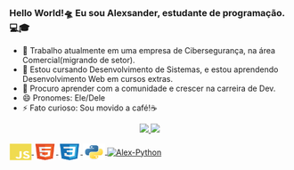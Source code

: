 ### Hello World!🛸 Eu sou Alexsander, estudante de programação.💻🎓

- 🔭 Trabalho atualmente em uma empresa de Cibersegurança, na área Comercial(migrando de setor).
- 🌱 Estou cursando Desenvolvimento de Sistemas, e estou aprendendo Desenvolvimento Web em cursos extras.
- 🤔 Procuro aprender com a comunidade e crescer na carreira de Dev.
- 😄 Pronomes: Ele/Dele
- ⚡ Fato curioso: Sou movido a café!☕


<div align="center">
  <a href="https://github.com/AvengerX8">
  <img height="180em" src="https://github-readme-stats.vercel.app/api?username=AvengerX8&show_icons=true&theme=algolia&include_all_commits=true&count_private=true"/>
  <img height="180em" src="https://github-readme-stats.vercel.app/api/top-langs/?username=AvengerX8&layout=compact&langs_count=7&theme=algolia"/>
</div>
<div style="display: inline_block"><br>
  <img align="center" alt="Alex-Js" height="30" width="40" src="https://raw.githubusercontent.com/devicons/devicon/master/icons/javascript/javascript-plain.svg">
  <img align="center" alt="Alex-HTML" height="30" width="40" src="https://raw.githubusercontent.com/devicons/devicon/master/icons/html5/html5-original.svg">
  <img align="center" alt="Alex-CSS" height="30" width="40" src="https://raw.githubusercontent.com/devicons/devicon/master/icons/css3/css3-original.svg">
  <img align="center" alt="Alex-Python" height="30" width="40" src="https://raw.githubusercontent.com/devicons/devicon/master/icons/python/python-original.svg">
  <img align="center" alt="Alex-Python" height="30" width="40" src="https://cdn.jsdelivr.net/gh/devicons/devicon/icons/c/c-original.svg"">         
</div>

##
